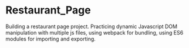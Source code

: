 # Restaurant_Page

Building a restaurant page project. Practicing dynamic Javascript DOM manipulation with multiple js files, using webpack for bundling, using ES6 modules for importing and exporting.
